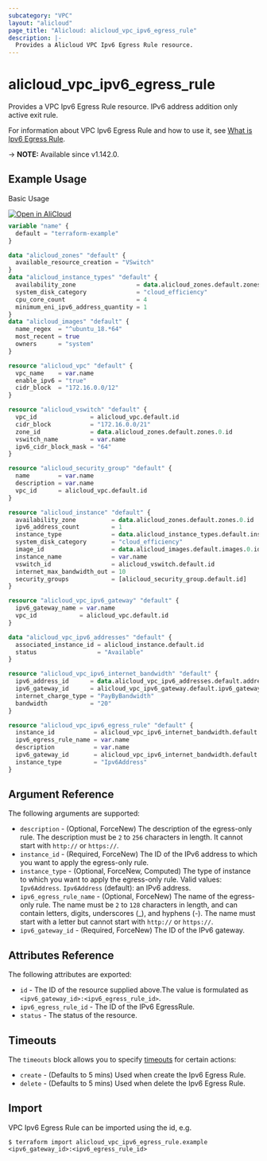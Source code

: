```yaml
---
subcategory: "VPC"
layout: "alicloud"
page_title: "Alicloud: alicloud_vpc_ipv6_egress_rule"
description: |-
  Provides a Alicloud VPC Ipv6 Egress Rule resource.
---
```


# alicloud_vpc_ipv6_egress_rule

Provides a VPC Ipv6 Egress Rule resource. IPv6 address addition only active exit rule.

For information about VPC Ipv6 Egress Rule and how to use it, see [What is Ipv6 Egress Rule](https://www.alibabacloud.com/help/doc-detail/102200.htm).

-> **NOTE:** Available since v1.142.0.

## Example Usage

Basic Usage

<div style="display: block;margin-bottom: 40px;"><div class="oics-button" style="float: right;position: absolute;margin-bottom: 10px;">
  <a href="https://api.aliyun.com/terraform?resource=alicloud_vpc_ipv6_egress_rule&exampleId=dbe71f0e-6c7b-32cf-29b0-91cc82868a1d9445417b&activeTab=example&spm=docs.r.vpc_ipv6_egress_rule.0.dbe71f0e6c&intl_lang=EN_US" target="_blank">
    <img alt="Open in AliCloud" src="https://img.alicdn.com/imgextra/i1/O1CN01hjjqXv1uYUlY56FyX_!!6000000006049-55-tps-254-36.svg" style="max-height: 44px; max-width: 100%;">
  </a>
</div></div>

```terraform
variable "name" {
  default = "terraform-example"
}

data "alicloud_zones" "default" {
  available_resource_creation = "VSwitch"
}
data "alicloud_instance_types" "default" {
  availability_zone                 = data.alicloud_zones.default.zones.0.id
  system_disk_category              = "cloud_efficiency"
  cpu_core_count                    = 4
  minimum_eni_ipv6_address_quantity = 1
}
data "alicloud_images" "default" {
  name_regex  = "^ubuntu_18.*64"
  most_recent = true
  owners      = "system"
}

resource "alicloud_vpc" "default" {
  vpc_name    = var.name
  enable_ipv6 = "true"
  cidr_block  = "172.16.0.0/12"
}

resource "alicloud_vswitch" "default" {
  vpc_id               = alicloud_vpc.default.id
  cidr_block           = "172.16.0.0/21"
  zone_id              = data.alicloud_zones.default.zones.0.id
  vswitch_name         = var.name
  ipv6_cidr_block_mask = "64"
}

resource "alicloud_security_group" "default" {
  name        = var.name
  description = var.name
  vpc_id      = alicloud_vpc.default.id
}

resource "alicloud_instance" "default" {
  availability_zone          = data.alicloud_zones.default.zones.0.id
  ipv6_address_count         = 1
  instance_type              = data.alicloud_instance_types.default.instance_types.0.id
  system_disk_category       = "cloud_efficiency"
  image_id                   = data.alicloud_images.default.images.0.id
  instance_name              = var.name
  vswitch_id                 = alicloud_vswitch.default.id
  internet_max_bandwidth_out = 10
  security_groups            = [alicloud_security_group.default.id]
}

resource "alicloud_vpc_ipv6_gateway" "default" {
  ipv6_gateway_name = var.name
  vpc_id            = alicloud_vpc.default.id
}

data "alicloud_vpc_ipv6_addresses" "default" {
  associated_instance_id = alicloud_instance.default.id
  status                 = "Available"
}

resource "alicloud_vpc_ipv6_internet_bandwidth" "default" {
  ipv6_address_id      = data.alicloud_vpc_ipv6_addresses.default.addresses.0.id
  ipv6_gateway_id      = alicloud_vpc_ipv6_gateway.default.ipv6_gateway_id
  internet_charge_type = "PayByBandwidth"
  bandwidth            = "20"
}

resource "alicloud_vpc_ipv6_egress_rule" "default" {
  instance_id           = alicloud_vpc_ipv6_internet_bandwidth.default.ipv6_address_id
  ipv6_egress_rule_name = var.name
  description           = var.name
  ipv6_gateway_id       = alicloud_vpc_ipv6_internet_bandwidth.default.ipv6_gateway_id
  instance_type         = "Ipv6Address"
}
```

## Argument Reference

The following arguments are supported:
* `description` - (Optional, ForceNew) The description of the egress-only rule. The description must be `2` to `256` characters in length. It cannot start with `http://` or `https://`.
* `instance_id` - (Required, ForceNew) The ID of the IPv6 address to which you want to apply the egress-only rule.
* `instance_type` - (Optional, ForceNew, Computed) The type of instance to which you want to apply the egress-only rule. Valid values: `Ipv6Address`. `Ipv6Address` (default): an IPv6 address.
* `ipv6_egress_rule_name` - (Optional, ForceNew) The name of the egress-only rule. The name must be `2` to `128` characters in length, and can contain letters, digits, underscores (_), and hyphens (-). The name must start with a letter but cannot start with `http://` or `https://`.
* `ipv6_gateway_id` - (Required, ForceNew) The ID of the IPv6 gateway.

## Attributes Reference

The following attributes are exported:
* `id` - The ID of the resource supplied above.The value is formulated as `<ipv6_gateway_id>:<ipv6_egress_rule_id>`.
* `ipv6_egress_rule_id` - The ID of the IPv6 EgressRule.
* `status` - The status of the resource.

## Timeouts

The `timeouts` block allows you to specify [timeouts](https://www.terraform.io/docs/configuration-0-11/resources.html#timeouts) for certain actions:
* `create` - (Defaults to 5 mins) Used when create the Ipv6 Egress Rule.
* `delete` - (Defaults to 5 mins) Used when delete the Ipv6 Egress Rule.

## Import

VPC Ipv6 Egress Rule can be imported using the id, e.g.

```shell
$ terraform import alicloud_vpc_ipv6_egress_rule.example <ipv6_gateway_id>:<ipv6_egress_rule_id>
```